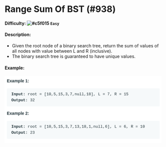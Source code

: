 # Range Sum Of BST (#938)
#### Difficulty: ![#c5f015](https://via.placeholder.com/15/c5f015/000000?text=+) ```Easy```
#### Description:
- Given the root node of a binary search tree, return the sum of values of all nodes with value between L and R (inclusive).
- The binary search tree is guaranteed to have unique values.

#### Example:
![range sum example](.img/range_sum.png)
